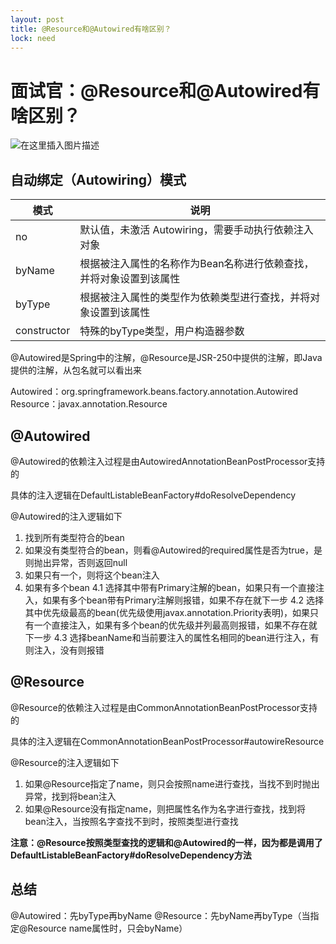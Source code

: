 ```yaml
---
layout: post
title: @Resource和@Autowired有啥区别？
lock: need
---
```


# 面试官：@Resource和@Autowired有啥区别？
![在这里插入图片描述](https://img-blog.csdnimg.cn/20210329213951423.jpg?)
## 自动绑定（Autowiring）模式
| 模式 | 说明 |
|--|--|
| no | 默认值，未激活 Autowiring，需要手动执行依赖注入对象|
| byName | 根据被注入属性的名称作为Bean名称进行依赖查找，并将对象设置到该属性 |
|  byType|  根据被注入属性的类型作为依赖类型进行查找，并将对象设置到该属性|
| constructor | 特殊的byType类型，用户构造器参数 |

@Autowired是Spring中的注解，@Resource是JSR-250中提供的注解，即Java提供的注解，从包名就可以看出来

Autowired：org.springframework.beans.factory.annotation.Autowired
Resource：javax.annotation.Resource
## @Autowired
@Autowired的依赖注入过程是由AutowiredAnnotationBeanPostProcessor支持的

具体的注入逻辑在DefaultListableBeanFactory#doResolveDependency

@Autowired的注入逻辑如下
1. 找到所有类型符合的bean
2. 如果没有类型符合的bean，则看@Autowired的required属性是否为true，是则抛出异常，否则返回null
3. 如果只有一个，则将这个bean注入
4. 如果有多个bean
    4.1 选择其中带有Primary注解的bean，如果只有一个直接注入，如果有多个bean带有Primary注解则报错，如果不存在就下一步
    4.2 选择其中优先级最高的bean(优先级使用javax.annotation.Priority表明)，如果只有一个直接注入，如果有多个bean的优先级并列最高则报错，如果不存在就下一步
    4.3 选择beanName和当前要注入的属性名相同的bean进行注入，有则注入，没有则报错
## @Resource
@Resource的依赖注入过程是由CommonAnnotationBeanPostProcessor支持的

具体的注入逻辑在CommonAnnotationBeanPostProcessor#autowireResource

@Resource的注入逻辑如下
1. 如果@Resource指定了name，则只会按照name进行查找，当找不到时抛出异常，找到将bean注入
2. 如果@Resource没有指定name，则把属性名作为名字进行查找，找到将bean注入，当按照名字查找不到时，按照类型进行查找

**注意：@Resource按照类型查找的逻辑和@Autowired的一样，因为都是调用了DefaultListableBeanFactory#doResolveDependency方法**

## 总结
@Autowired：先byType再byName
@Resource：先byName再byType（当指定@Resource name属性时，只会byName）
